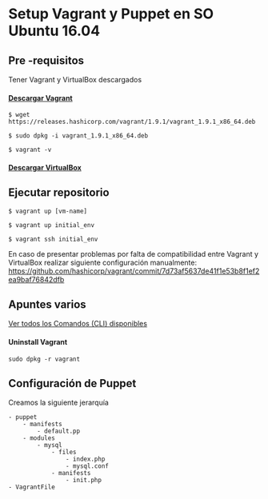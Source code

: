 #  Setup Vagrant y Puppet en SO Ubuntu 16.04

## Pre -requisitos

Tener Vagrant y VirtualBox descargados

#### [Descargar Vagrant](https://www.vagrantup.com/downloads.html)

`$ wget https://releases.hashicorp.com/vagrant/1.9.1/vagrant_1.9.1_x86_64.deb`

`$ sudo dpkg -i vagrant_1.9.1_x86_64.deb`

`$ vagrant -v`

#### [Descargar VirtualBox](https://www.virtualbox.org/wiki/)

## Ejecutar repositorio

`$ vagrant up [vm-name]`

`$ vagrant up initial_env`

`$ vagrant ssh initial_env`

En caso de presentar problemas por falta de compatibilidad entre Vagrant y VirtualBox realizar siguiente configuración manualmente: https://github.com/hashicorp/vagrant/commit/7d73af5637de41f1e53b8f1ef2ea9baf76842dfb

## Apuntes varios

[Ver todos los Comandos (CLI) disponibles](https://www.vagrantup.com/docs/cli)

#### Uninstall Vagrant

`sudo dpkg -r vagrant`

## Configuración de Puppet

Creamos la siguiente jerarquía

~~~ 
- puppet
    - manifests
        - default.pp
    - modules
        - mysql
            - files
                - index.php
                - mysql.conf
            - manifests
                - init.php
- VagrantFile 
~~~

